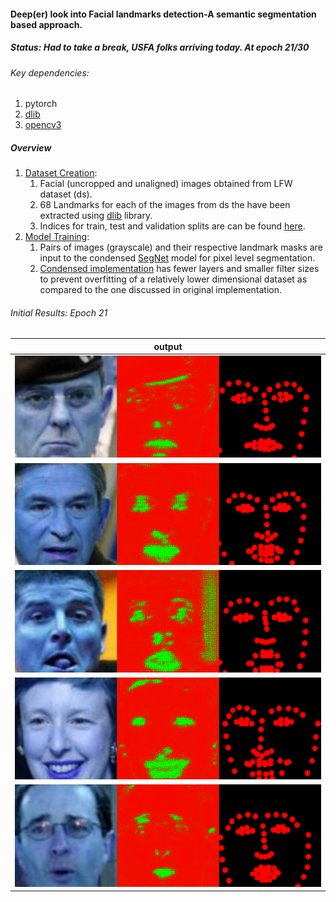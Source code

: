 #### Deep(er) look into Facial landmarks detection-A semantic segmentation based approach.

##### Status: Had to take a break, USFA folks arriving today. At epoch 21/30

###### Key dependencies:

1. pytorch
2. [dlib](https://pypi.org/project/dlib/)
3. [opencv3](https://anaconda.org/conda-forge/opencv)

##### Overview

1. [Dataset Creation](https://github.com/KaunilD/facs-segmentation/blob/master/dataset-creation/csv2png_lfw.py):
   1. Facial (uncropped and unaligned) images obtained from LFW dataset (ds).
   2. 68 Landmarks for each of the images from ds the have been extracted using [dlib](http://dlib.net/) library.
   3. Indices for train, test and validation splits are can be found [here](https://github.com/KaunilD/facs-segmentation/blob/master/deep-learning/indices.npy).
2. [Model Training](https://github.com/KaunilD/facs-segmentation/blob/master/deep-learning/trainer.py):
   1. Pairs of images (grayscale) and their respective landmark masks are input to the condensed [SegNet](https://arxiv.org/abs/1511.00561) model for pixel level segmentation.
   2. [Condensed implementation]() has fewer layers and smaller filter sizes to prevent overfitting of a relatively lower dimensional dataset as compared to the one discussed in original implementation.



###### Initial Results: Epoch 21

| output                                   |
| ---------------------------------------- |
| ![1](deep-learning/results/images/1.png) |
| ![1](deep-learning/results/images/2.png) |
| ![1](deep-learning/results/images/3.png) |
| ![1](deep-learning/results/images/4.png) |
| ![1](deep-learning/results/images/5.png) |
